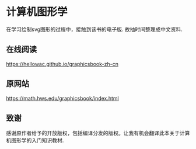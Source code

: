 # 计算机图形学

在学习绘制svg图形的过程中，接触到该书的电子版. 故抽时间整理成中文资料.

## 在线阅读

<https://hellowac.github.io/graphicsbook-zh-cn>

## 原网站

<https://math.hws.edu/graphicsbook/index.html>

## 致谢

感谢原作者给予的开放版权，包括编译分发的版权。让我有机会翻译此本关于计算机图形学的入门知识教材.
